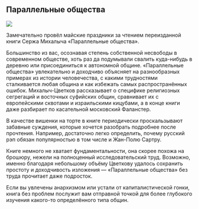 ## Параллельные общества

![](http://sayocean.me/avatars/parallels.jpg)

Замечательно провёл майские праздники за чтением переизданной книги Сержа Михалыча «Параллельные общества».

Большинство из вас, осознавая степень собственной несвободы в современном обществе, хоть раз да подумывали свалить куда-нибудь в деревню или присоединиться к автономной общине. «Параллельные общества» увлекательно и доходчиво объясняет на разнообразных примерах из истории человечества, с какими трудностями сталкивается любая община и как избежать самых распространённых ошибок. Михалыч-Цветков рассказывает о специфике религиозных сегрегаций и восточных суфийских общин, сравнивает их с европейскими сквотами и израильскими кицубами, а в конце книги даже разбирает по касательной московский Фаланстер.

В качестве вишенки на торте в книге периодически проскальзывают забавные суждения, которые хочется разобрать подробнее после прочтения. Например, достаточно легко определить, почему русский рэп обязан популярностью в том числе и Жан-Полю Сартру.

Книге немного не хватает фундаментальности, она скорее похожа на брошюру, нежели на полноценный исследовательский труд. Возможно, именно благодаря небольшому объёму Цветкову удалось сохранить простоту и доходчивость изложения — «Параллельные общества» без труда прочитает даже подросток.

Если вы увлечены анархизмом или устали от капиталистической гонки, книга без проблем послужит вам отправной точкой для более глубокого изучения какого-то определённого типа общин.
